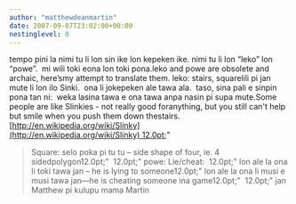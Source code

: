 ```yaml
---
author: "matthewdeanmartin"
date: 2007-09-07T23:02:00+00:00
nestinglevel: 0
---
```

tempo pini la nimi tu li lon sin ike lon kepeken ike. nimi tu li lon “leko” lon “powe”.  mi wili toki eona lon toki pona.leko and powe are obsolete and archaic, here’smy attempt to translate them. leko: stairs, squarelili pi jan mute li lon ilo Sinki.  ona li jokepeken ale tawa ala.  taso, sina pali e sinpin pona tan ni:  weka lasina tawa e ona tawa anpa nasin pi supa mute.Some people are like Slinkies - not really good foranything, but you still can't help but smile when you push them down thestairs. [http://en.wikipedia.org/wiki/Slinky](http://en.wikipedia.org/wiki/Slinky) 12.0pt;"
>Square: selo poka pi tu tu – side shape of four, ie. 4 sidedpolygon12.0pt;"
> 12.0pt;"
>powe: Lie/cheat:  12.0pt;"
>lon ale la ona li toki tawa jan – he is lying to someone12.0pt;"
>lon ale la ona li musi e musi tawa jan—he is cheating someone ina game12.0pt;"
> 12.0pt;"
>jan Matthew pi kulupu mama Martin